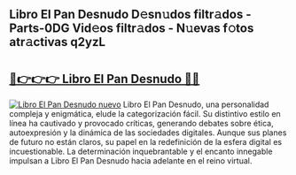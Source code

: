 ## Libro El Pan Desnudo D𝚎sn𝚞dos filtr𝚊dos - Parts-0DG Vid𝚎os filtr𝚊dos - N𝚞evas f𝚘tos atr𝚊ctivas q2yzL

# <h2><a href="http://mb61yzw.tromn.icu/?c=Libro+El+Pan+Desnudo">🔗👉👉👉 Libro El Pan Desnudo 🔗🔗</a></h2>

[![Libro El Pan Desnudo nuevo](https://i.imgur.com/pEAQMta.gif)](http://mb61yzw.tromn.icu/?c=Libro+El+Pan+Desnudo)
Libro El Pan Desnudo, una personalidad compleja y enigmática, elude la categorización fácil. Su distintivo estilo en línea ha cautivado y provocado críticas, generando debates sobre ética, autoexpresión y la dinámica de las sociedades digitales. Aunque sus planes de futuro no están claros, su papel en la redefinición de la esfera digital es incuestionable. La determinación inquebrantable y el encanto innegable impulsan a Libro El Pan Desnudo hacia adelante en el reino virtual.
